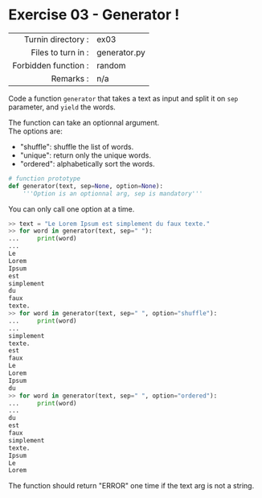 # Exercise 03 - Generator !

|                         |                     |
| -----------------------:| ------------------- |
|   Turnin directory :    |  ex03               |
|   Files to turn in :    |  generator.py       |
|   Forbidden function :  |  random             |
|   Remarks :             |  n/a                |

Code a function `generator` that takes a text as input and split it on `sep` parameter, and `yield` the words.

The function can take an optionnal argument.  
The options are:
* "shuffle": shuffle the list of words.  
* "unique": return only the unique words.
* "ordered": alphabetically sort the words.  

```py
# function prototype
def generator(text, sep=None, option=None):
    '''Option is an optionnal arg, sep is mandatory'''
```

You can only call one option at a time.

```py
>> text = "Le Lorem Ipsum est simplement du faux texte."
>> for word in generator(text, sep=" "):
...     print(word)
...
Le
Lorem
Ipsum
est
simplement
du
faux
texte.
>> for word in generator(text, sep=" ", option="shuffle"):
...     print(word)
...
simplement
texte.
est
faux
Le
Lorem
Ipsum
du
>> for word in generator(text, sep=" ", option="ordered"):
...     print(word)
...
du
est
faux
simplement
texte.
Ipsum
Le
Lorem
```

The function should return "ERROR" one time if the text arg is not a string.
